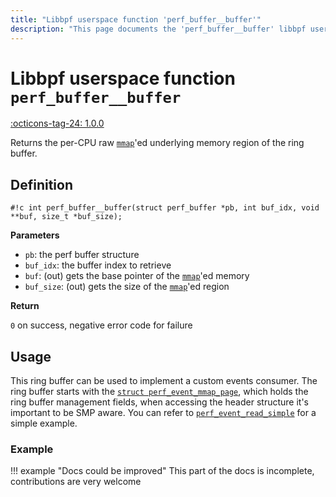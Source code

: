 ```yaml
---
title: "Libbpf userspace function 'perf_buffer__buffer'"
description: "This page documents the 'perf_buffer__buffer' libbpf userspace function, including its definition, usage, and examples."
---
```

# Libbpf userspace function `perf_buffer__buffer`

<!-- [LIBBPF_TAG] -->
[:octicons-tag-24: 1.0.0](https://github.com/libbpf/libbpf/releases/tag/v1.0.0)
<!-- [/LIBBPF_TAG] -->

Returns the per-CPU raw [`mmap`](https://man7.org/linux/man-pages/man2/mmap.2.html)'ed underlying memory region of the ring buffer.

## Definition

`#!c int perf_buffer__buffer(struct perf_buffer *pb, int buf_idx, void **buf, size_t *buf_size);`

**Parameters**

- `pb`: the perf buffer structure
- `buf_idx`: the buffer index to retrieve
- `buf`: (out) gets the base pointer of the [`mmap`](https://man7.org/linux/man-pages/man2/mmap.2.html)'ed memory
- `buf_size`: (out) gets the size of the [`mmap`](https://man7.org/linux/man-pages/man2/mmap.2.html)'ed region

**Return**

`0` on success, negative error code for failure

## Usage

This ring buffer can be used to implement a custom events consumer. The ring buffer starts with the [`struct perf_event_mmap_page`](https://elixir.bootlin.com/linux/v6.13.7/source/include/uapi/linux/perf_event.h#L580), which holds the ring buffer management fields, when accessing the header structure it's important to be <nospell>SMP</nospell> aware. You can refer to [`perf_event_read_simple`](https://github.com/libbpf/libbpf/blob/374036c9f1cdfe2a8df98d9d6a53c34fd02de14b/src/libbpf.c#L13172) for a simple example.

### Example

!!! example "Docs could be improved"
    This part of the docs is incomplete, contributions are very welcome
